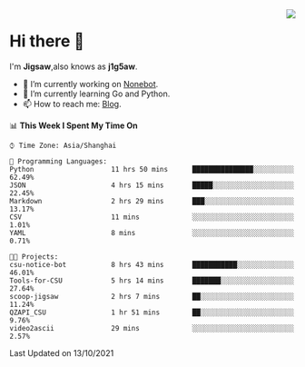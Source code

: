 <a href="#">
  <img align="right" src="https://github-readme-stats.vercel.app/api?username=j1g5awi&count_private=true&show_icons=true&title_color=80070B&text_color=B3B3B3&bg_color=212121&icon_color=80070B" />
</a>

# Hi there 👋

I'm **Jigsaw**,also knows as **j1g5aw**.

- 🔭 I’m currently working on [Nonebot](https://github.com/nonebot).
- 🌱 I’m currently learning Go and Python.
- 📫 How to reach me: [Blog](https://blog.maddestroyer.xyz/).

<!--START_SECTION:waka-->
📊 **This Week I Spent My Time On** 

```text
⌚︎ Time Zone: Asia/Shanghai

💬 Programming Languages: 
Python                   11 hrs 50 mins      ███████████████░░░░░░░░░░   62.49% 
JSON                     4 hrs 15 mins       █████░░░░░░░░░░░░░░░░░░░░   22.45% 
Markdown                 2 hrs 29 mins       ███░░░░░░░░░░░░░░░░░░░░░░   13.17% 
CSV                      11 mins             ░░░░░░░░░░░░░░░░░░░░░░░░░   1.01% 
YAML                     8 mins              ░░░░░░░░░░░░░░░░░░░░░░░░░   0.71%

🐱‍💻 Projects: 
csu-notice-bot           8 hrs 43 mins       ███████████░░░░░░░░░░░░░░   46.01% 
Tools-for-CSU            5 hrs 14 mins       ███████░░░░░░░░░░░░░░░░░░   27.64% 
scoop-jigsaw             2 hrs 7 mins        ██░░░░░░░░░░░░░░░░░░░░░░░   11.24% 
QZAPI_CSU                1 hr 51 mins        ██░░░░░░░░░░░░░░░░░░░░░░░   9.76% 
video2ascii              29 mins             ░░░░░░░░░░░░░░░░░░░░░░░░░   2.57%

```


 Last Updated on 13/10/2021
<!--END_SECTION:waka-->
